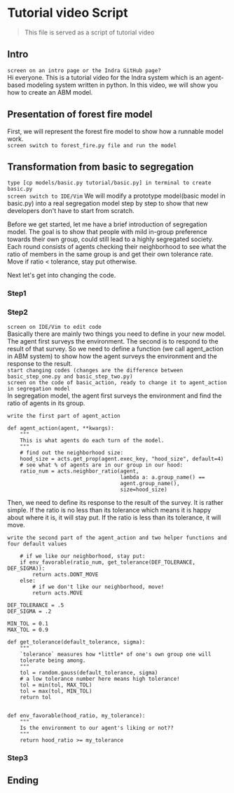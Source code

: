 # Tutorial video Script

> This file is served as a script of tutorial video

## Intro

`screen on an intro page or the Indra GitHub page?`  
Hi everyone. This is a tutorial video for the Indra system which is an agent-based modeling system written in python. In
this video, we will show you how to create an ABM model.

## Presentation of forest fire model

First, we will represent the forest fire model to show how a runnable model work.  
`screen switch to forest_fire.py file and run the model`

## Transformation from basic to segregation

`type [cp models/basic.py tutorial/basic.py] in terminal to create basic.py`  
`screen switch to IDE/Vim`
We will modify a prototype model(basic model in basic.py)
into a real segregation model step by step to show that new developers don't have to start from scratch.

Before we get started, let me have a brief introduction of segregation model. The goal is to show that people with mild
in-group preference towards their own group, could still lead to a highly segregated society. Each round consists of
agents checking their neighborhood to see what the ratio of members in the same group is and get their own tolerance
rate. Move if ratio < tolerance, stay put otherwise.

Next let's get into changing the code.

### Step1

### Step2

`screen on IDE/Vim to edit code`  
Basically there are mainly two things you need to define in your new model. The agent first surveys the environment. The
second is to respond to the result of that survey. So we need to define a function (we call agent_action in ABM system)
to show how the agent surveys the environment and the response to the result.  
`start changing codes (changes are the difference between basic_step_one.py and basic_step_two.py)`  
`screen on the code of basic_action, ready to change it to agent_action in segregation model`  
In segregation model, the agent first surveys the environment and find the ratio of agents in its group.

`write the first part of agent_action`

```
def agent_action(agent, **kwargs):
    """
    This is what agents do each turn of the model.
    """
    # find out the neighborhood size:
    hood_size = acts.get_prop(agent.exec_key, "hood_size", default=4)
    # see what % of agents are in our group in our hood:
    ratio_num = acts.neighbor_ratio(agent,
                                    lambda a: a.group_name() ==
                                    agent.group_name(),
                                    size=hood_size)
```

Then, we need to define its response to the result of the survey. It is rather simple. If the ratio is no less than its
tolerance which means it is happy about where it is, it will stay put. If the ratio is less than its tolerance, it will
move.

`write the second part of the agent_action and two helper functions and four default values`

```
    # if we like our neighborhood, stay put:
    if env_favorable(ratio_num, get_tolerance(DEF_TOLERANCE, DEF_SIGMA)):
        return acts.DONT_MOVE
    else:
        # if we don't like our neighborhood, move!
        return acts.MOVE
    
DEF_TOLERANCE = .5
DEF_SIGMA = .2

MIN_TOL = 0.1
MAX_TOL = 0.9    
    
def get_tolerance(default_tolerance, sigma):
    """
    `tolerance` measures how *little* of one's own group one will
    tolerate being among.
    """
    tol = random.gauss(default_tolerance, sigma)
    # a low tolerance number here means high tolerance!
    tol = min(tol, MAX_TOL)
    tol = max(tol, MIN_TOL)
    return tol


def env_favorable(hood_ratio, my_tolerance):
    """
    Is the environment to our agent's liking or not??
    """
    return hood_ratio >= my_tolerance
```

### Step3

## Ending